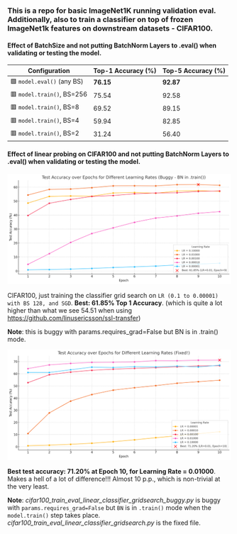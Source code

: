 ### This is a repo for basic ImageNet1K running validation eval. Additionally, also to train a classifier on top of frozen ImageNet1k features on downstream datasets - CIFAR100.

#### Effect of BatchSize and not putting BatchNorm Layers to .eval() when validating or testing the model.

| Configuration              | Top-1 Accuracy (%) | Top-5 Accuracy (%) |
| -------------------------- | ------------------ | ------------------ |
| 🟩 `model.eval()` (any BS) | **76.15**          | **92.87**          |
| 🟥 `model.train()`, BS=256 | 75.54              | 92.58              |
| 🟥 `model.train()`, BS=8   | 69.52              | 89.15              |
| 🟥 `model.train()`, BS=4   | 59.94              | 82.85              |
| 🟥 `model.train()`, BS=2   | 31.24              | 56.40              |


#### Effect of linear probing on CIFAR100 and not putting BatchNorm Layers to .eval() when validating or testing the model.

![CIFAR Buggy](readme_images/cifar100_buggy.png)

CIFAR100, just training the classifier grid search on `LR (0.1 to 0.00001) with BS 128, and SGD`. **Best: 61.85% Top 1 Accuracy**. (which is quite a lot higher than what we see 54.51 when using https://github.com/linusericsson/ssl-transfer)

**Note**: this is buggy with params.requires_grad=False but BN is in .train() mode.

![CIFAR Fixed](readme_images/cifar100_fixed.png)

**Best test accuracy: 71.20% at Epoch 10, for Learning Rate = 0.01000**. Makes a hell of a lot of difference!!! Almost 10 p.p., which is non-trivial at the very least.

 
**Note**: *cifar100_train_eval_linear_classifier_gridsearch_buggy.py* is buggy with `params.requires_grad=False` but `BN` is in `.train()` mode when the `model.train()` step takes place. *cifar100_train_eval_linear_classifier_gridsearch.py* is the fixed file.
